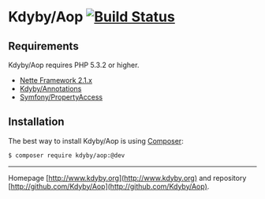 Kdyby/Aop [![Build Status](https://secure.travis-ci.org/Kdyby/Aop.png?branch=master)](http://travis-ci.org/Kdyby/Aop)
===========================


Requirements
------------

Kdyby/Aop requires PHP 5.3.2 or higher.

- [Nette Framework 2.1.x](https://github.com/nette/nette)
- [Kdyby/Annotations](https://github.com/Kdyby/Annotations)
- [Symfony/PropertyAccess](https://github.com/symfony/PropertyAccess)



Installation
------------

The best way to install Kdyby/Aop is using  [Composer](http://getcomposer.org/):

```sh
$ composer require kdyby/aop:@dev
```


-----

Homepage [http://www.kdyby.org](http://www.kdyby.org) and repository [http://github.com/Kdyby/Aop](http://github.com/Kdyby/Aop).
